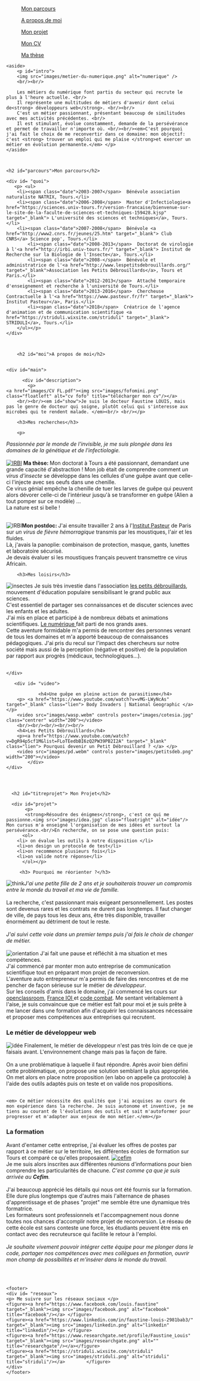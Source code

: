 
<html>
			<meta charset="utf-8"/>
			<link rel="stylesheet" href="style.css" />
	

<body>

<nav>
		<figure><a href="#parcours">  Mon parcours  </a></figure>
		<figure><a href="#moi">  A propos de moi  </a></figure>	
		<figure><a href="#titreprojet">  Mon projet  </a></figure>	
            	<figure><a href="images/CV FL.pdf" target="_blank">  Mon CV  </a></figure>
		<figure><a href="https://www.theses.fr/2013TOUR4037" target="_blank">  Ma thèse  </a></figure>
	 </nav>	
<div id="container">
		
	
	<aside>
		<p id="intro">
		<img src="images/metier-du-numerique.png" alt="numerique" />
		<br/><br/>
		
		Les métiers du numérique font partis du secteur qui recrute le plus à l'heure actuelle. <br/>
		Il représente une multitudes de métiers d'avenir dont celui de<strong> développeurs web</strong>. <br/><br/>
		C'est un métier passionnant, présentant beaucoup de similitudes avec mes activités précédentes. <br/>
		Il est stimulant, évolue constamment, demande de la persévérance et permet de travailler n'importe où. <br/><br/><em>C'est pourquoi j'ai fait le choix de me reconvertir dans ce domaine: mon objectif: c'est <strong> trouver un emploi qui me plaise </strong>et exercer un métier en évolution permanente.</em> </p>
	</aside>
	
	
	
	<h2 id="parcours">Mon parcours</h2>
	
	<div id= "quoi">
	   <p> <ul>
		<li><span class="date">2003-2007</span>  Bénévole association naturaliste NATRIX, Tours.</li>
		<li><span class="date">2006-2008</span>  Master d'Infectiologie<a href="https://sciences.univ-tours.fr/version-francaise/bienvenue-sur-le-site-de-la-faculte-de-sciences-et-techniques-159428.kjsp" target="_blank"> L'université des sciences et techniques</a>, Tours.</li>
		<li><span class="date">2007-2008</span>  Bénévole <a href="http://www2.cnrs.fr/jeunes/25.htm" target="_blank"> Club CNRS</a> Science pop', Tours.</li>
			<li><span class="date">2008-2013</span>  Doctorat de virologie à l'<a href="http://irbi.univ-tours.fr/" target="_blank"> Institut de Recherche sur la Biologie de l'Insecte</a>, Tours.</li>
			<li><span class="date">2008-</span>  Bénévole et administratrice de l'<a href="http://www.lespetitsdebrouillards.org/" target="_blank">Association les Petits Débrouillards</a>, Tours et Paris.</li>
			<li><span class="date">2012-2013</span>  Attaché temporaire d'enseignement et recherche à l'université de Tours.</li>
			<li><span class="date">2013-2016</span>  Chercheuse Contractuelle à l'<a href="https://www.pasteur.fr/fr" target="_blank"> Institut Pasteur</a>, Paris.</li>
			<li><span class="date">2018</span>  Créatrice de l'agence d'animation et de communication scientifique <a href="https://striduli.wixsite.com/striduli" target="_blank"> STRIDULI</a>, Tours.</li>
		</ul></p>
	</div>
	
	
	
	    <h2 id="moi">A propos de moi</h2>
	    
	    
	<div id="main">
	   
          <div id="description">
		    <p>
	<a href="images/CV FL.pdf"><img src="images/fofomini.png" class="floatleft" alt="cv fofo" title="télécharger mon cv"/></a>
		<br/><br/><em id="show">Je suis le docteur Faustine LOUIS, mais pas le genre de docteur qui soigne, plutôt celui qui s'interesse aux microbes qui te rendent malade. </em><br/> <br/></p>
		
		<h3>Mes recherches</h3>
		
		<p>
		
<em>Passionnée par le monde de l'invisible, je me suis plongée dans les domaines de la génétique et de l'infectiologie.</em><br/><br/>
<a href="http://irbi.univ-tours.fr/"><img src="images/IRBI.png" class="floatleft" alt="IRBI"/></a> <strong>Ma thèse: </strong>Mon doctorat à Tours a été passionnant, demandant une grande capacité d'abstraction !  Mon job était de comprendre comment <em>un virus d'insecte </em>se développe dans les cellules d'une guêpe avant que celle-ci l'injecte avec ses oeufs dans une chenille. <br/>
Ce virus génial empêche la chenille de tuer les larves de guêpe qui peuvent alors dévorer celle-ci de l'intérieur jusqu'à se transformer en guêpe (Alien a tout pomper sur ce modèle) ... <br/>La nature est si belle ! <br/><br/> 

<img src="images/mosquito.png" class="floatleft" alt="IRBI"/><strong>Mon postdoc: </strong>J'ai ensuite travailler 2 ans à l'<a href="https://www.pasteur.fr/" target="_blank">Institut Pasteur</a> de Paris sur <em>un virus de fièvre hémorragique </em>transmis par les moustiques, l'air et les fluides. <br/>Là, j'avais la panoplie: combinaison de protection, masque, gants, lunettes et laboratoire sécurisé. <br/>Je devais évaluer si les moustiques français peuvent transmettre ce virus Africain. <br/></p>

		<h3>Mes loisirs</h3>
<p> <img src="images/insect.jpg" class="floatleft" alt="insectes"/>
	Je suis très investie dans l'association <a href="http://www.lespetitsdebrouillards.org/" target="_blank">les petits débrouillards</a>, mouvement d'éducation populaire sensibilisant le grand public aux sciences. <br/>C'est essentiel de partager ses connaissances et de discuter sciences avec les enfants et les adultes. <br/>J'ai mis en place et participé à de nombreux débats et animations scientifiques. <a href="http://lespetitsdebrouillards.org/?rub=axes" target="_blank" >Le numérique </a>fait parti de nos grands axes. <br/>Cette aventure formidable m'a permis de rencontrer des personnes venant de tous les domaines et m'a apporté beaucoup de connaissances pédagogiques. J'ai pris du recul sur l'impact des chercheurs sur notre société mais aussi de la perception (négative et positive) de la population par rapport aux progrès (médicaux, technologiques...). <br/><br/></p>
	

	</div>
	
	   <div id= "video">
	   
                <h4>Une guêpe en pleine action de parasitisme</h4>
		<p> <a href="https://www.youtube.com/watch?v=vMG-LWyNcAs" target="_blank" class="lien"> Body Invaders | National Geographic </a> </p>
		<video src="images/wasp.webm" controls poster="images/cotesia.jpg" class="centrer" width="200"></video>
		<br/><br/><br/><br/><br/>
		<h4>Les Petits Débrouillards</h4>
		<p><a href="https://www.youtube.com/watch?v=DgR94p5cf1M&list=FLoTEedbBI6zQ2PW39PB2I2A" target="_blank" class="lien"> Pourquoi devenir un Petit Débrouillard ? </a> </p>
		<video src="images/pd.webm" controls poster="images/petitsdeb.png" width="200"></video>
            </div>
	</div>	




	  <h2 id="titreprojet"> Mon Projet</h2>
	  
	  <div id="projet">
		   <p>
		   <strong>Résoudre des énigmes</strong>, c'est ce qui me passionne.<img src="images/idea.jpg" class="floatright" alt="idée"/> Mon cursus m'a enseigné l'organisation de mes idées et surtout la persévérance.<br/>En recherche, on se pose une question puis: 
		  <ol>
		<li> on évalue les outils à notre disposition </li>
		<li>on design un protocole de test</li>
		<li>on recommence plusieurs fois</li>
		<li>on valide notre réponse</li>
		  </ol></p>
		 
		 <h3> Pourquoi me réorienter ?</h3> 
		  
<p><img src="images/think.jpg" class="floatright" alt="think"/><em>J'ai une petite fille de 2 ans et je souhaiterais trouver un compromis entre le monde du travail et ma vie de famille.  </em> <br/><br/> La recherche, c'est passionnant mais exigeant personnellement. Les postes sont devenus rares et les contrats ne durent pas longtemps. Il faut changer de ville, de pays tous les deux ans, être très disponible, travailler énormément au détriment de tout le reste.<br/> <br/><em>J'ai suivi cette voie dans un premier temps puis j'ai fais le choix de changer de métier. </em> <br/><br/> 
<img src="images/poisson.jpg" class="floatleft" alt="orientation"/> J'ai fait une pause et réfléchit à ma situation et mes compétences. <br/> J'ai commencé par monter mon auto entreprise de communication scientifique tout en préparant mon projet de reconversion. <br/> L'aventure auto entrepreneur m'a permis de faire des rencontres et de me pencher de façon sérieuse sur le métier de <em>développeur</em>. <br/> Sur les conseils d'amis dans le domaine, j'ai commencé les cours sur <a href="https://openclassrooms.com/" target="_blank">openclassroom</a>, <a href="http://www.france-ioi.org/" target="_blank">France IOI </a>et <a href="https://codecombat.com/" target="_blank">code combat</a>. Me sentant véritablement à l'aise, je suis convaincue que ce métier est fait pour moi et je suis prête à me lancer dans une formation afin d'acquérir les connaissances nécessaire et proposer mes compétences aux entreprises qui recrutent. </p>

<h3>Le métier de développeur web</h3>

<p> <img src="images/devweb.jpg" class="floatleft" alt="idée"/> Finalement, le métier de développeur n'est pas très loin de ce que je faisais avant. L'environnement change mais pas la façon de faire.  <br/> <br/>
	 On a une problématique à laquelle il faut répondre. Après avoir bien défini cette problématique, on propose une solution semblant la plus appropriée. On met alors en place notre proposition (en labo on appelle ça protocole) à l'aide des outils adaptés puis on teste et on valide nos propositions. <br/><br/>
	 
	<em> Ce métier nécessite des qualités que j'ai acquises au cours de mon expérience dans la recherche. Je suis autonome et inventive, je me tiens au courant de l'évolutions des outils et sait m'autoformer pour progresser et m'adapter aux enjeux de mon métier.</em></p>
	

<h3> La formation</h3>

<p>Avant d'entamer cette entreprise, j'ai évaluer les offres de postes par rapport à ce métier sur le territoire, les différentes écoles de formation sur Tours et comparé ce qu'elles proposaient. <a href="https://www.cefim.eu/"><img src="images/cefim.png" class="floatright" alt="cefim" target="_blank"/></a><br/>Je me suis alors inscrites aux différentes réunions d'informations pour bien comprendre les particularités de chacune. <em>C'est comme ça que je suis arrivée au <strong>Cefim</strong>.</em> <br/><br/>
	J'ai beaucoup apprécié les détails qui nous ont été fournis sur la formation. Elle dure plus longtemps que d'autres mais l'alternance de phases d'apprentissage et de phases "projet" me semble être une dynamique très formatrice. <br/>Les formateurs sont professionnels et l'accompagnement nous donne toutes nos chances d'accomplir notre projet de reconversion. Le réseau de cette école est sans conteste une force, les étudiants peuvent être mis en contact avec des recruteursce qui facilite le retour à l'emploi. <br/><br/>
	<em id="conclusion">Je souhaite vivement pouvoir intégrer cette équipe pour me plonger dans le code, partager nos compétences avec mes collègues en formation, ouvrir mon champ de possibilités et m'insérer dans le monde du travail.</em>   
</p>
	</div>
<br/><br/>
</div>	

	<footer>
	<div id= "reseaux">
	<p> Me suivre sur les réseaux sociaux </p>
	<figure><a href="https://www.facebook.com/louis.faustine" target="_blank"><img src="images/facebook.png" alt="facebook" title="facebook"/></a> </figure>
	<figure><a href="https://www.linkedin.com/in/faustine-louis-2981bab3/" target="_blank"><img src="images/linkedin.png" alt="linkedin" title="linkedin"/></a> </figure>
	<figure><a href="https://www.researchgate.net/profile/Faustine_Louis" target="_blank"><img src="images/researchgate.png" alt="" title="researchgate"/></a></figure> 
	<figure><a href="https://striduli.wixsite.com/striduli" target="_blank"><img src="images/striduli.png" alt="striduli" title="striduli"/></a> 		</figure>				
	</div>	
	</footer>
	

